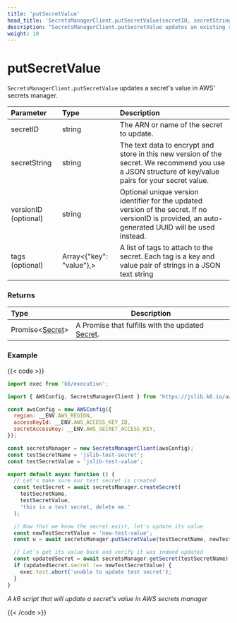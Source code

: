 ```yaml
---
title: 'putSecretValue'
head_title: 'SecretsManagerClient.putSecretValue(secretID, secretString, [versionID], [tags])'
description: "SecretsManagerClient.putSecretValue updates an existing secret's value"
weight: 10
---
```


# putSecretValue

`SecretsManagerClient.putSecretValue` updates a secret's value in AWS' secrets manager.

| Parameter            | Type                     | Description                                                                                                                                           |
| :------------------- | :----------------------- | :---------------------------------------------------------------------------------------------------------------------------------------------------- |
| secretID             | string                   | The ARN or name of the secret to update.                                                                                                              |
| secretString         | string                   | The text data to encrypt and store in this new version of the secret. We recommend you use a JSON structure of key/value pairs for your secret value. |
| versionID (optional) | string                   | Optional unique version identifier for the updated version of the secret. If no versionID is provided, an auto-generated UUID will be used instead.   |
| tags (optional)      | Array<{"key": "value"},> | A list of tags to attach to the secret. Each tag is a key and value pair of strings in a JSON text string                                             |

### Returns

| Type                                                                                                             | Description                                                                                                                                       |
| :--------------------------------------------------------------------------------------------------------------- | ------------------------------------------------------------------------------------------------------------------------------------------------- |
| Promise<[Secret](https://grafana.com/docs/k6/<K6_VERSION>/javascript-api/jslib/aws/secretsmanagerclient/secret)> | A Promise that fulfills with the updated [Secret](https://grafana.com/docs/k6/<K6_VERSION>/javascript-api/jslib/aws/secretsmanagerclient/secret). |

### Example

{{< code >}}

```javascript
import exec from 'k6/execution';

import { AWSConfig, SecretsManagerClient } from 'https://jslib.k6.io/aws/0.12.3/secrets-manager.js';

const awsConfig = new AWSConfig({
  region: __ENV.AWS_REGION,
  accessKeyId: __ENV.AWS_ACCESS_KEY_ID,
  secretAccessKey: __ENV.AWS_SECRET_ACCESS_KEY,
});

const secretsManager = new SecretsManagerClient(awsConfig);
const testSecretName = 'jslib-test-secret';
const testSecretValue = 'jslib-test-value';

export default async function () {
  // Let's make sure our test secret is created
  const testSecret = await secretsManager.createSecret(
    testSecretName,
    testSecretValue,
    'this is a test secret, delete me.'
  );

  // Now that we know the secret exist, let's update its value
  const newTestSecretValue = 'new-test-value';
  const u = await secretsManager.putSecretValue(testSecretName, newTestSecretValue);

  // Let's get its value back and verify it was indeed updated
  const updatedSecret = await secretsManager.getSecret(testSecretName);
  if (updatedSecret.secret !== newTestSecretValue) {
    exec.test.abort('unable to update test secret');
  }
}
```

_A k6 script that will update a secret's value in AWS secrets manager_

{{< /code >}}
